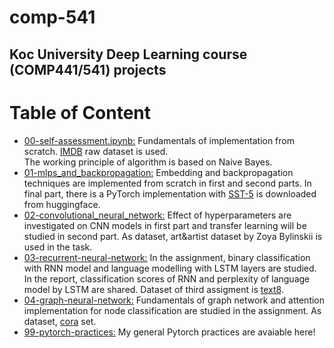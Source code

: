 # comp-541
Koc University Deep Learning course (COMP441/541) projects
---
# Table of Content
- [00-self-assessment.ipynb:](https://github.com/gamzekecibas/comp-541/blob/main/00-self-assessment.ipynb) Fundamentals of implementation from scratch. [IMDB](stanford.edu/~amaas/data/sentiment) raw dataset is used.  
The working principle of algorithm is based on Naive Bayes.   
- [01-mlps_and_backpropagation:](https://github.com/gamzekecibas/comp-541/tree/main/01-mlps_and_backpropagation) Embedding and backpropagation techniques are implemented from scratch in first and second parts. In final part, there is a PyTorch implementation with [SST-5](https://nlp.stanford.edu/sentiment/index.html) is downloaded from huggingface.   
- [02-convolutional_neural_network:](https://github.com/gamzekecibas/comp-541/tree/main/02-convolutional_neural_network) Effect of hyperparameters are investigated on CNN models in first part and transfer learning will be studied in second part. As dataset, art&artist dataset by Zoya Bylinskii is used in the task.
- [03-recurrent-neural-network:](https://github.com/gamzekecibas/comp-541/tree/main/03-recurrent-neural-network) In the assignment, binary classification with RNN model and language modelling with LSTM layers are studied. In the report, classification scores of RNN and perplexity of language model by LSTM are shared. Dataset of third assigment is [text8](https://www.kaggle.com/datasets/gupta24789/text8-word-embedding).
- [04-graph-neural-network:](https://github.com/gamzekecibas/comp-541/tree/main/04-graph-neural-network) Fundamentals of graph network and attention implementation for node classification are studied in the assignment. As dataset, [cora](https://paperswithcode.com/dataset/cora) set.
- [99-pytorch-practices:](https://github.com/gamzekecibas/comp-541/tree/main/99-pytorch-practices) My general Pytorch practices are avaiable here!
